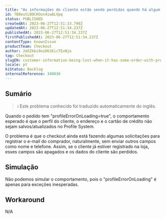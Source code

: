 ```yaml
---
title: "As informações do cliente estão sendo perdidas quando há algum pedido com 'profileErrorOnLoading'"
id: 7B0eutLBOCKOun4iwALVpq
status: PUBLISHED
createdAt: 2023-06-27T12:51:33.790Z
updatedAt: 2023-06-27T12:51:34.237Z
publishedAt: 2023-06-27T12:51:34.237Z
firstPublishedAt: 2023-06-27T12:51:34.237Z
contentType: knownIssue
productTeam: Checkout
author: 2mXZkbi0oi061KicTExNjo
tag: Checkout
slugEN: customer-information-being-lost-when-it-has-some-order-with-profileerroronloading
locale: pt
kiStatus: Backlog
internalReference: 340036
---
```


## Sumário

>ℹ️ Este problema conhecido foi traduzido automaticamente do inglês.


Quando o pedido tem "profileErrorOnLoading=true", o comportamento esperado é que o perfil do cliente, o endereço e o cartão de crédito não sejam salvos/atualizados no Profile System.

O problema é que o checkout ainda está fazendo algumas solicitações para registrar o e-mail do comprador, naturalmente, sem enviar outros campos como nome e telefone. Assim, se o cliente já estiver registrado na loja, esses campos são apagados e os dados do cliente são perdidos.

## Simulação


Não podemos simular o comportamento, pois o "profileErrorOnLoading" é apenas para exceções inesperadas.



## Workaround


N/A



